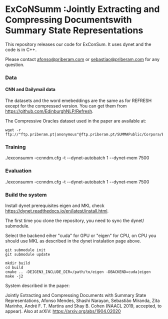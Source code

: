 # ExCoNSumm :Jointly Extracting and Compressing Documentswith Summary State Representations

This repository releases our code for ExConSum. It uses dynet and the code is in C++.

Please contact afonso@priberam.com or sebastiao@priberam.com for any question.

### Data

#### CNN and Dailymail data

The datasets and the word emebeddings are the same as for REFRESH except for the compressed version. You can get them from https://github.com/EdinburghNLP/Refresh.

The Compressive Oracles dataset used in the paper are available at:

```
wget -r ftp://"ftp.priberam.pt|anonymous"@ftp.priberam.pt/SUMMAPublic/Corpora/Exconsumm/CompressiveOracles/2019.0
```

### Training

./exconsumm -ccnndm.cfg -t --dynet-autobatch 1 --dynet-mem 7500

### Evaluation

./exconsumm -ccnndm.cfg -t --dynet-autobatch 1 --dynet-mem 7500

### Build the system

Install dynet prerequisites eigen and MKL check https://dynet.readthedocs.io/en/latest/install.html.

The first time you clone the repository, you need to sync the dynet/ submodule.

Select the backend eiher "cuda" for GPU or "eigen" for CPU, on CPU you should use MKL as described in the dynet instalation page above.

```
git submodule init
git submodule update

mkdir build
cd build
cmake .. -DEIGEN3_INCLUDE_DIR=/path/to/eigen -DBACKEND=cuda|eigen
make -j2
```




System described in the paper:

Jointly Extracting and Compressing Documents with Summary State Representations, Afonso Mendes, Shashi Narayan, Sebastião Miranda, Zita Marinho, André F. T. Martins and Shay B. Cohen (NAACL 2019, accepted, to appear). Also at arXiV: https://arxiv.org/abs/1904.02020


